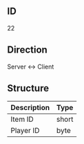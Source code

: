 ## ID
22

## Direction
Server <-> Client

## Structure
| Description | Type  |
|-------------|-------|
| Item ID     | short |
| Player ID   | byte  |
